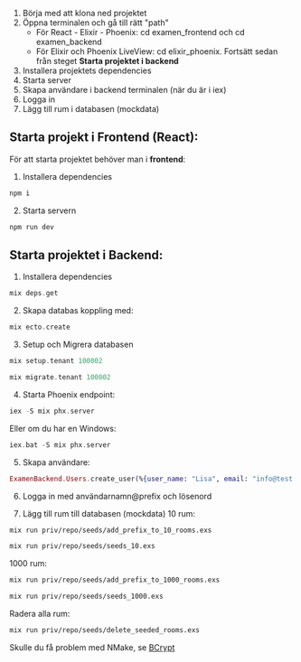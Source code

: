1. Börja med att klona ned projektet
2. Öppna terminalen och gå till rätt "path"
    * För React - Elixir - Phoenix: cd examen_frontend och cd examen_backend
    * För Elixir och Phoenix LiveView: cd elixir_phoenix. Fortsätt sedan från steget **Starta projektet i backend**
3. Installera projektets dependencies
4. Starta server
5. Skapa användare i backend terminalen (när du är i iex)
6. Logga in
7. Lägg till rum i databasen (mockdata)


## Starta projekt i **Frontend** (React):

För att starta projektet behöver man i **frontend**:

1. Installera dependencies
```bash
npm i
```
2. Starta servern
```bash
npm run dev
```

## Starta projektet i **Backend**:
1. Installera dependencies 

```elixir
mix deps.get
```

2. Skapa databas koppling med:
```elixir
mix ecto.create
```

3. Setup och Migrera databasen
```elixir
mix setup.tenant 100002

mix migrate.tenant 100002
```

4. Starta Phoenix endpoint:
```elixir
iex -S mix phx.server
```
Eller om du har en Windows:
```elixir
iex.bat -S mix phx.server
```

5. Skapa användare:
```elixir
ExamenBackend.Users.create_user(%{user_name: "Lisa", email: "info@test.com", name: "Lisa", password: "Password123!"}, [prefix: "100002"])
```

6. Logga in med användarnamn@prefix och lösenord

7. Lägg till rum till databasen (mockdata)
10 rum:
```bash
mix run priv/repo/seeds/add_prefix_to_10_rooms.exs
``` 
```bash
mix run priv/repo/seeds/seeds_10.exs
```
1000 rum:
```bash
mix run priv/repo/seeds/add_prefix_to_1000_rooms.exs
``` 
```bash
mix run priv/repo/seeds/seeds_1000.exs
```

Radera alla rum:
```bash
mix run priv/repo/seeds/delete_seeded_rooms.exs
```

Skulle du få problem med NMake, se [BCrypt](/dokumentation.md)